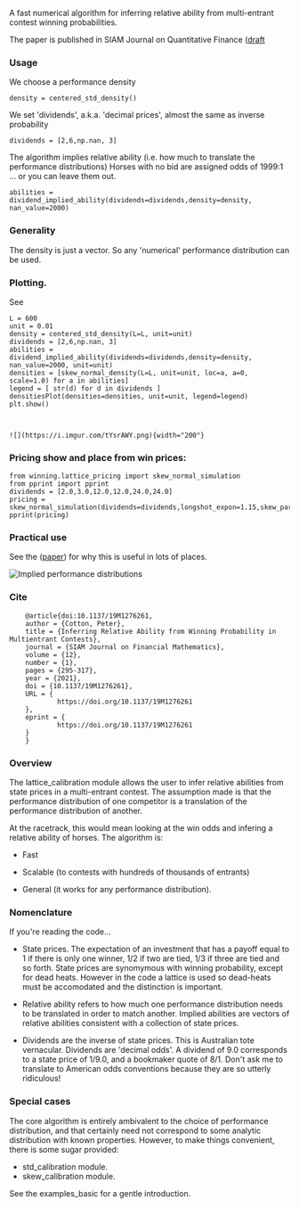 
A fast numerical algorithm for inferring relative ability from multi-entrant contest winning probabilities. 

The paper is published in SIAM Journal on Quantitative Finance ([draft](https://github.com/microprediction/winning/blob/main/docs/Horse_Race_Problem__SIAM_updated.pdf)
 

### Usage

We choose a performance density

    density = centered_std_density()

We set 'dividends', a.k.a. 'decimal prices', almost the same as inverse probability

    dividends = [2,6,np.nan, 3]

The algorithm implies relative ability (i.e. how much to translate the performance distributions)
Horses with no bid are assigned odds of 1999:1 ... or you can leave them out.

    abilities = dividend_implied_ability(dividends=dividends,density=density, nan_value=2000)

### Generality

The density is just a vector. So any 'numerical' performance distribution can be used. 

### Plotting. 

See 

    L = 600
    unit = 0.01
    density = centered_std_density(L=L, unit=unit)
    dividends = [2,6,np.nan, 3]
    abilities = dividend_implied_ability(dividends=dividends,density=density, nan_value=2000, unit=unit)
    densities = [skew_normal_density(L=L, unit=unit, loc=a, a=0, scale=1.0) for a in abilities]
    legend = [ str(d) for d in dividends ]
    densitiesPlot(densities=densities, unit=unit, legend=legend)
    plt.show()
    
  

    ![](https://i.imgur.com/tYsrAWY.png){width="200"}

### Pricing show and place from win prices:

    from winning.lattice_pricing import skew_normal_simulation
    from pprint import pprint
    dividends = [2.0,3.0,12.0,12.0,24.0,24.0]
    pricing = skew_normal_simulation(dividends=dividends,longshot_expon=1.15,skew_parameter=1.0,nSamples=1000)
    pprint(pricing)

### Practical use

See the  ([paper](https://github.com/microprediction/winning/blob/main/docs/Horse_Race_Problem__SIAM_.pdf)) for why this is useful in lots of places.

![](https://i.imgur.com/tYsrAWY.png "Implied performance distributions")


### Cite

    
        @article{doi:10.1137/19M1276261,
        author = {Cotton, Peter},
        title = {Inferring Relative Ability from Winning Probability in Multientrant Contests},
        journal = {SIAM Journal on Financial Mathematics},
        volume = {12},
        number = {1},
        pages = {295-317},
        year = {2021},
        doi = {10.1137/19M1276261},
        URL = { 
                https://doi.org/10.1137/19M1276261
        },
        eprint = { 
                https://doi.org/10.1137/19M1276261
        }
        }

### Overview 

The lattice_calibration module allows the user to infer relative abilities from state prices in a multi-entrant contest. The assumption
made is that the performance distribution of one competitor is a translation of the performance distribution of another. 

At the racetrack, this would mean looking at the win odds and infering a relative ability of horses. The algorithm is:

- Fast 

- Scalable (to contests with hundreds of thousands of entrants)

- General (it works for any performance distribution). 


### Nomenclature 

If you're reading the code...

- State prices. The expectation of an investment that has a payoff equal to 1 if there is only one winner, 1/2 if two are tied, 1/3 if three are tied and so forth. State prices are synomymous with winning probability, except for dead heats. However in the code a lattice is used so dead-heats must be accomodated and the distinction is important. 

- Relative ability refers to how much one performance distribution needs to be 
translated in order to match another. Implied abilities are vectors of relative abilities consistent with a collection of state prices.

- Dividends are the inverse of state prices. This is Australian tote vernacular. Dividends are 'decimal odds'. A dividend of 9.0 corresponds to a state price of 1/9.0, and a bookmaker quote of 8/1. Don't ask me to translate to American odds conventions because they are so utterly ridiculous!      


### Special cases

The core algorithm is entirely ambivalent to the choice of performance distribution, and that certainly need not correspond to some analytic distribution with known properties. However, to make things convenient, there is some sugar provided:

- std_calibration module. 
- skew_calibration module.  

See the examples_basic for a gentle introduction. 
